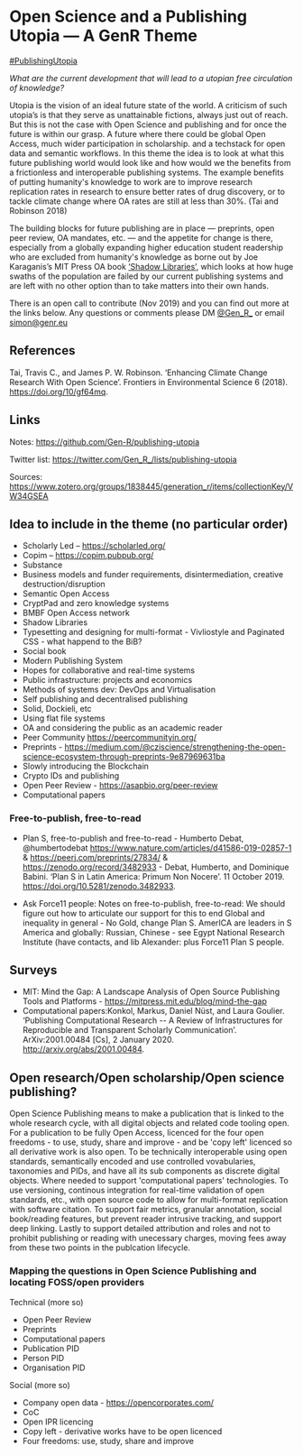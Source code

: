 # Open Science and a Publishing Utopia — A GenR Theme

[#PublishingUtopia](https://twitter.com/search?q=%23PublishingUtopia&src=typed_query&f=live)

_What are the current development that will lead to a utopian free circulation of knowledge?_

Utopia is the vision of an ideal future state of the world. A criticism of such utopia’s is that they serve as  unattainable fictions, always just out of reach. But this is not the case with Open Science and publishing and for once the future is within our grasp. A future where there could be global Open Access, much wider participation in scholarship. and a techstack for open data and semantic workflows. 
In this theme the idea is to look at what this future publishing world would look like and how would we the benefits from a frictionless and interoperable publishing systems. The example benefits of putting humanity's knowledge to work are to improve research replication rates in research to ensure better rates of drug discovery, or to tackle climate change where OA rates are still at less than 30%. (Tai and Robinson 2018)

The building blocks for future publishing are in place — preprints, open peer review, OA mandates, etc. —  and the appetite for change is there, especially from a globally expanding higher education student readership who are excluded from humanity's knowledge as borne out by Joe Karaganis’s MIT Press OA book [‘Shadow Libraries’](https://mitpress.mit.edu/books/shadow-libraries), which looks at how huge swaths of the population are failed by our current publishing systems and are left with no other option than to take matters into their own hands.

There is an open call to contribute (Nov 2019) and you can find out more at the links below. Any questions or comments please DM [@Gen_R_](https://twitter.com/Gen_R_) or email [simon@genr.eu](mailto:simon@genr.eu) 

## References

Tai, Travis C., and James P. W. Robinson. ‘Enhancing Climate Change Research With Open Science’. Frontiers in Environmental Science 6 (2018). https://doi.org/10/gf64mq.

## Links
Notes: https://github.com/Gen-R/publishing-utopia

Twitter list: https://twitter.com/Gen_R_/lists/publishing-utopia

Sources: https://www.zotero.org/groups/1838445/generation_r/items/collectionKey/VW34GSEA

## Idea to include in the theme (no particular order)

 - Scholarly Led &ndash; https://scholarled.org/
 - Copim &ndash; https://copim.pubpub.org/
 - Substance
 - Business models and funder requirements, disintermediation, creative destruction/disruption
 - Semantic Open Access
 - CryptPad and zero knowledge systems
 - BMBF Open Access network
 - Shadow Libraries
 - Typesetting and designing for multi-format - Vivliostyle and Paginated CSS - what happend to the BiB?
 - Social book
 - Modern Publishing System
 - Hopes for collaborative and real-time systems
 - Public infrastructure: projects and economics
 - Methods of systems dev: DevOps and Virtualisation
 - Self publishing and decentralised publishing 
  - Solid, Dockieli, etc
  - Using flat file systems
 - OA and considering the public as an academic reader
 - Peer Community https://peercommunityin.org/
 - Preprints - https://medium.com/@cziscience/strengthening-the-open-science-ecosystem-through-preprints-9e87969631ba
 - Slowly introducing the Blockchain
 - Crypto IDs and publishing
 - Open Peer Review - https://asapbio.org/peer-review
 - Computational papers
 
### Free-to-publish, free-to-read 
 
 - Plan S, free-to-publish and free-to-read - Humberto Debat, @humbertodebat https://www.nature.com/articles/d41586-019-02857-1 & https://peerj.com/preprints/27834/ & https://zenodo.org/record/3482933 - Debat, Humberto, and Dominique Babini. ‘Plan S in Latin America: Primum Non Nocere’. 11 October 2019. https://doi.org/10.5281/zenodo.3482933.
 
- Ask Force11 people: Notes on free-to-publish, free-to-read:  We should figure out how to articulate our support for this to end Global and inequality in general - No Gold, change Plan S. AmerICA are leaders in S America and globally: Russian, Chinese - see Egypt National Research Institute (have contacts, and lib Alexander: plus Force11 Plan S people.

 
## Surveys

 - MIT: Mind the Gap: A Landscape Analysis of Open Source Publishing Tools and Platforms - https://mitpress.mit.edu/blog/mind-the-gap
 - Computational papers:Konkol, Markus, Daniel Nüst, and Laura Goulier. ‘Publishing Computational Research -- A Review of Infrastructures for Reproducible and Transparent Scholarly Communication’. ArXiv:2001.00484 [Cs], 2 January 2020. http://arxiv.org/abs/2001.00484.


## Open research/Open scholarship/Open science publishing?

Open Science Publishing means to make a publication that is linked to the whole research cycle, with all digital objects and related code tooling open. For a publication to be fully Open Access, licenced for the four open freedoms - to use, study, share and improve - and be 'copy left' licenced so all derivative work is also open. To be technically interoperable using open standards, semantically encoded and use controlled vovabularies, taxonomies and PIDs, and have all its sub components as discrete digital objects. Where needed to support 'computational papers' technologies. To use versioning, continous integration for real-time validation of open standards, etc., with open source code to allow for multi-format replication with software citation. To support fair metrics, granular annotation, social book/reading features, but prevent reader intrusive tracking, and support deep linking. Lastly to support detailed attribution and roles and not to prohibit publishing or reading with unecessary charges, moving fees away from these two points in the publcation lifecycle. 

### Mapping the questions in Open Science Publishing and locating FOSS/open providers 

Technical (more so)

 - Open Peer Review
 - Preprints
 - Computational papers
 - Publication PID
 - Person PID
 - Organisation PID
 
Social (more so)

 - Company open data - https://opencorporates.com/
 - CoC
 - Open IPR licencing
 - Copy left - derivative works have to be open licenced
 - Four freedoms: use, study, share and improve
 


